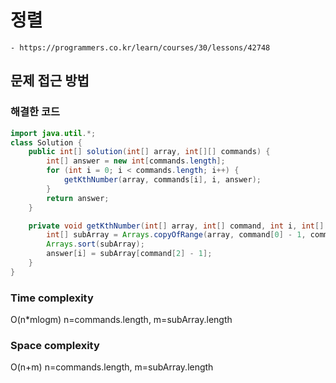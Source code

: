 # 정렬
    - https://programmers.co.kr/learn/courses/30/lessons/42748

## 문제 접근 방법


### 해결한 코드
```java
import java.util.*;
class Solution {
    public int[] solution(int[] array, int[][] commands) {
        int[] answer = new int[commands.length];
        for (int i = 0; i < commands.length; i++) {
            getKthNumber(array, commands[i], i, answer);
        }
        return answer;
    }

    private void getKthNumber(int[] array, int[] command, int i, int[] answer) {
        int[] subArray = Arrays.copyOfRange(array, command[0] - 1, command[1]);
        Arrays.sort(subArray);
        answer[i] = subArray[command[2] - 1];
    }
}
```
### Time complexity
O(n\*mlogm) n=commands.length, m=subArray.length

### Space complexity
O(n+m) n=commands.length, m=subArray.length

